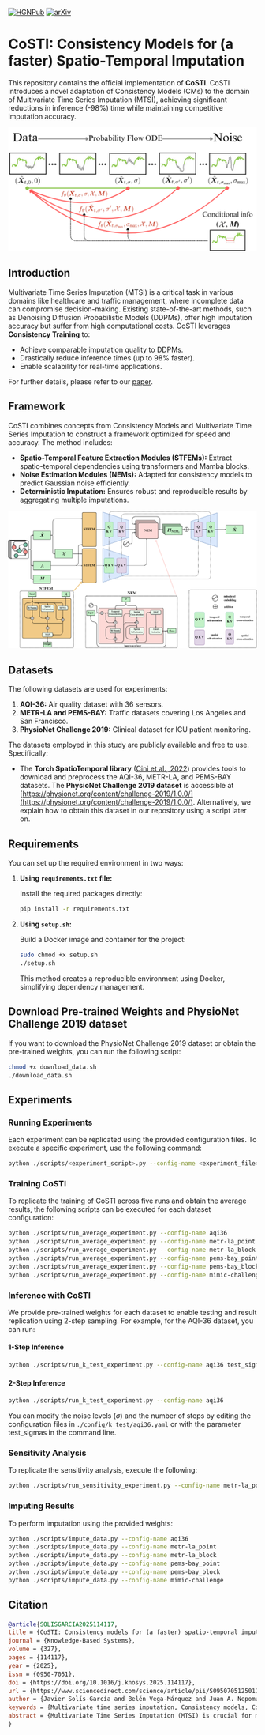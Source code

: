 [![HGNPub](https://img.shields.io/badge/Published-black?style=flat-square&logo=googlescholar)](https://www.sciencedirect.com/science/article/pii/S095070512501158X)   [![arXiv](https://img.shields.io/badge/arXiv-2501.19364-b31b1b.svg?style=for-the-badge)](https://arxiv.org/abs/2501.19364)


# CoSTI: Consistency Models for (a faster) Spatio-Temporal Imputation

This repository contains the official implementation of **CoSTI**. CoSTI introduces a novel adaptation of Consistency Models (CMs) to the domain of Multivariate Time Series Imputation (MTSI), achieving significant reductions in inference (-98\%) time while maintaining competitive imputation accuracy.

![Framework of CoSTI](figure/framework.png "Overview of CoSTI")

## Introduction

Multivariate Time Series Imputation (MTSI) is a critical task in various domains like healthcare and traffic management, where incomplete data can compromise decision-making. Existing state-of-the-art methods, such as Denoising Diffusion Probabilistic Models (DDPMs), offer high imputation accuracy but suffer from high computational costs. CoSTI leverages **Consistency Training** to:

- Achieve comparable imputation quality to DDPMs.
- Drastically reduce inference times (up to 98% faster).
- Enable scalability for real-time applications.

For further details, please refer to our [paper](https://arxiv.org/abs/2501.19364).

## Framework

CoSTI combines concepts from Consistency Models and Multivariate Time Series Imputation to construct a framework optimized for speed and accuracy. The method includes:

- **Spatio-Temporal Feature Extraction Modules (STFEMs):** Extract spatio-temporal dependencies using transformers and Mamba blocks.
- **Noise Estimation Modules (NEMs):** Adapted for consistency models to predict Gaussian noise efficiently.
- **Deterministic Imputation:** Ensures robust and reproducible results by aggregating multiple imputations.

![Architecture of CoSTI](figure/architecture.png "Architecture Overview")

## Datasets

The following datasets are used for experiments:

1. **AQI-36:** Air quality dataset with 36 sensors.
2. **METR-LA and PEMS-BAY:** Traffic datasets covering Los Angeles and San Francisco.
3. **PhysioNet Challenge 2019:** Clinical dataset for ICU patient monitoring.

The datasets employed in this study are publicly available and free to use. Specifically:

- The **Torch SpatioTemporal library** ([Cini et al., 2022](https://github.com/TorchSpatiotemporal/tsl)) provides tools to download and preprocess the AQI-36, METR-LA, and PEMS-BAY datasets.
The **PhysioNet Challenge 2019 dataset** is accessible at [https://physionet.org/content/challenge-2019/1.0.0/](https://physionet.org/content/challenge-2019/1.0.0/). Alternatively, we explain how to obtain this dataset in our repository using a script later on.


## Requirements

You can set up the required environment in two ways:

1. **Using `requirements.txt` file:**

   Install the required packages directly:

   ```bash
   pip install -r requirements.txt
   ```

2. **Using `setup.sh`:**

   Build a Docker image and container for the project:

   ```bash
   sudo chmod +x setup.sh
   ./setup.sh
   ```

    This method creates a reproducible environment using Docker, simplifying dependency management.


## Download Pre-trained Weights and PhysioNet Challenge 2019 dataset

If you want to download the PhysioNet Challenge 2019 dataset or obtain the pre-trained weights, you can run the following script:

```bash
chmod +x download_data.sh
./download_data.sh
```


## Experiments

### Running Experiments

Each experiment can be replicated using the provided configuration files. To execute a specific experiment, use the following command:

```bash
python ./scripts/<experiment_script>.py --config-name <experiment_file>
```

### Training CoSTI

To replicate the training of CoSTI across five runs and obtain the average results, the following scripts can be executed for each dataset configuration:

```bash
python ./scripts/run_average_experiment.py --config-name aqi36
python ./scripts/run_average_experiment.py --config-name metr-la_point
python ./scripts/run_average_experiment.py --config-name metr-la_block
python ./scripts/run_average_experiment.py --config-name pems-bay_point
python ./scripts/run_average_experiment.py --config-name pems-bay_block
python ./scripts/run_average_experiment.py --config-name mimic-challenge
```

### Inference with CoSTI

We provide pre-trained weights for each dataset to enable testing and result replication using 2-step sampling. For example, for the AQI-36 dataset, you can run:

#### 1-Step Inference

```bash
python ./scripts/run_k_test_experiment.py --config-name aqi36 test_sigmas=[80]
```

#### 2-Step Inference

```bash
python ./scripts/run_k_test_experiment.py --config-name aqi36
```

You can modify the noise levels ($\sigma$\) and the number of steps by editing the configuration files in `./config/k_test/aqi36.yaml` or with the parameter test_sigmas in the command line.

### Sensitivity Analysis

To replicate the sensitivity analysis, execute the following:

```bash
python ./scripts/run_sensitivity_experiment.py --config-name metr-la_point
```

### Imputing Results

To perform imputation using the provided weights:

```bash
python ./scripts/impute_data.py --config-name aqi36
python ./scripts/impute_data.py --config-name metr-la_point
python ./scripts/impute_data.py --config-name metr-la_block
python ./scripts/impute_data.py --config-name pems-bay_point
python ./scripts/impute_data.py --config-name pems-bay_block
python ./scripts/impute_data.py --config-name mimic-challenge
```

## Citation

```bibtex
@article{SOLISGARCIA2025114117,
title = {CoSTI: Consistency models for (a faster) spatio-temporal imputation},
journal = {Knowledge-Based Systems},
volume = {327},
pages = {114117},
year = {2025},
issn = {0950-7051},
doi = {https://doi.org/10.1016/j.knosys.2025.114117},
url = {https://www.sciencedirect.com/science/article/pii/S095070512501158X},
author = {Javier Solís-García and Belén Vega-Márquez and Juan A. Nepomuceno and Isabel A. Nepomuceno-Chamorro},
keywords = {Multivariate time series imputation, Consistency models, Consistency training, Generative models, Spatio-temporal data},
abstract = {Multivariate Time Series Imputation (MTSI) is crucial for many applications, such as healthcare monitoring and traffic management, where incomplete data can compromise decision-making. Existing state-of-the-art methods, like Denoising Diffusion Probabilistic Models (DDPMs), achieve high imputation accuracy; however, they suffer from significant computational costs and are notably time-consuming due to their iterative nature. In this work, we propose CoSTI, an innovative adaptation of Consistency Models (CMs) for the MTSI domain. CoSTI employs Consistency Training to achieve comparable imputation quality to DDPMs while drastically reducing inference times, making it more suitable for real-time applications. We evaluate CoSTI across multiple datasets and missing data scenarios, demonstrating up to a 98 % reduction in imputation time with performance on par with diffusion-based models. This work bridges the gap between efficiency and accuracy in generative imputation tasks, providing a scalable solution for handling missing data in critical spatio-temporal systems. The code for this project can be found here: https://github.com/javiersgjavi/CoSTI.}
}
```
